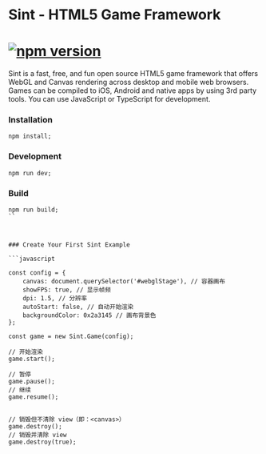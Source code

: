 # Sint - HTML5 Game Framework

[![npm version](https://badge.fury.io/js/alfrid.svg)](https://badge.fury.io/js/alfrid)
======


Sint is a fast, free, and fun open source HTML5 game framework that offers WebGL and Canvas rendering across desktop and mobile web browsers. Games can be compiled to iOS, Android and native apps by using 3rd party tools. 
You can use JavaScript or TypeScript for development.




### Installation 
```
npm install;
```

### Development 
```
npm run dev;
```

### Build 
```
npm run build;
``



### Create Your First Sint Example

```javascript

const config = {
    canvas: document.querySelector('#webglStage'), // 容器画布
    showFPS: true, // 显示帧频
    dpi: 1.5, // 分辨率
    autoStart: false, // 自动开始渲染
    backgroundColor: 0x2a3145 // 画布背景色
};

const game = new Sint.Game(config);

// 开始渲染
game.start();

// 暂停
game.pause();
// 继续
game.resume();


// 销毁但不清除 view（即：<canvas>）
game.destroy();
// 销毁并清除 view
game.destroy(true);

```


